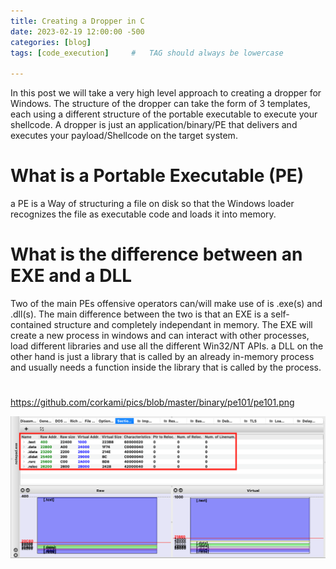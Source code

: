 ```yaml
---
title: Creating a Dropper in C
date: 2023-02-19 12:00:00 -500
categories: [blog]
tags: [code_execution]     #   TAG should always be lowercase

---
```


In this post we will take a very high level approach to creating a dropper for Windows. The structure of the dropper can take the form of 3 templates, each using a different structure of the portable executable to execute your shellcode. A dropper is just an application/binary/PE that delivers and executes your payload/Shellcode on the target system.

# What is a Portable Executable (PE)

a PE is a Way of structuring a file on disk so that the Windows loader recognizes the file as executable code and loads it into memory.

# What is the difference between an EXE and a DLL

Two of the main PEs offensive operators can/will make use of is .exe(s) and .dll(s). The main difference between the two is that an EXE is a self-contained structure and completely independant in memory. The EXE will create a new process in windows and can interact with other processes, load different libraries and use all the different Win32/NT APIs. a DLL on the other hand is just a library that is called by an already in-memory process and usually needs a function inside the library that is called by the process.

#

https://github.com/corkami/pics/blob/master/binary/pe101/pe101.png

![sections](/assets/img/PEBear.png)
